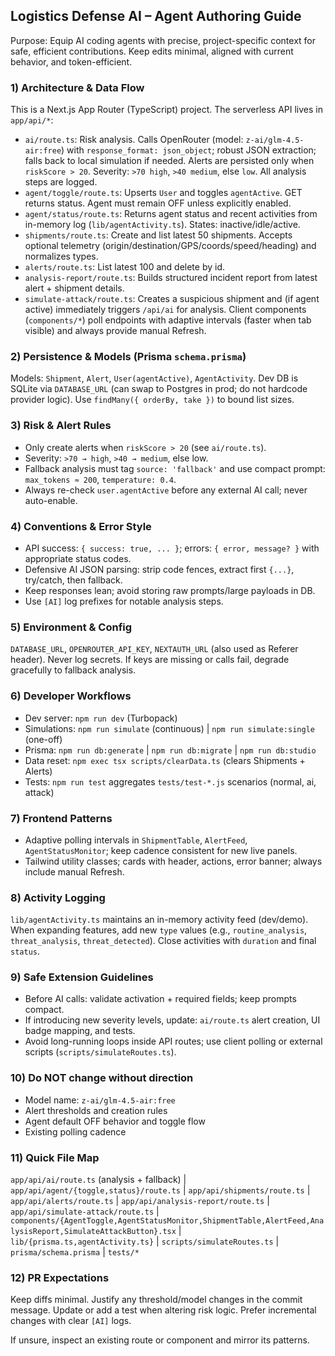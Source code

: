 
## Logistics Defense AI – Agent Authoring Guide

Purpose: Equip AI coding agents with precise, project-specific context for safe, efficient contributions. Keep edits minimal, aligned with current behavior, and token-efficient.

### 1) Architecture & Data Flow
This is a Next.js App Router (TypeScript) project. The serverless API lives in `app/api/*`:
- `ai/route.ts`: Risk analysis. Calls OpenRouter (model: `z-ai/glm-4.5-air:free`) with `response_format: json_object`; robust JSON extraction; falls back to local simulation if needed. Alerts are persisted only when `riskScore > 20`. Severity: `>70 high`, `>40 medium`, else `low`. All analysis steps are logged.
- `agent/toggle/route.ts`: Upserts `User` and toggles `agentActive`. GET returns status. Agent must remain OFF unless explicitly enabled.
- `agent/status/route.ts`: Returns agent status and recent activities from in-memory log (`lib/agentActivity.ts`). States: inactive/idle/active.
- `shipments/route.ts`: Create and list latest 50 shipments. Accepts optional telemetry (origin/destination/GPS/coords/speed/heading) and normalizes types.
- `alerts/route.ts`: List latest 100 and delete by id.
- `analysis-report/route.ts`: Builds structured incident report from latest alert + shipment details.
- `simulate-attack/route.ts`: Creates a suspicious shipment and (if agent active) immediately triggers `/api/ai` for analysis.
Client components (`components/*`) poll endpoints with adaptive intervals (faster when tab visible) and always provide manual Refresh.


### 2) Persistence & Models (Prisma `schema.prisma`)
Models: `Shipment`, `Alert`, `User(agentActive)`, `AgentActivity`. Dev DB is SQLite via `DATABASE_URL` (can swap to Postgres in prod; do not hardcode provider logic). Use `findMany({ orderBy, take })` to bound list sizes.


### 3) Risk & Alert Rules
- Only create alerts when `riskScore > 20` (see `ai/route.ts`).
- Severity: `>70 → high`, `>40 → medium`, else low.
- Fallback analysis must tag `source: 'fallback'` and use compact prompt: `max_tokens ≈ 200`, `temperature: 0.4`.
- Always re-check `user.agentActive` before any external AI call; never auto-enable.


### 4) Conventions & Error Style
- API success: `{ success: true, ... }`; errors: `{ error, message? }` with appropriate status codes.
- Defensive AI JSON parsing: strip code fences, extract first `{...}`, try/catch, then fallback.
- Keep responses lean; avoid storing raw prompts/large payloads in DB.
- Use `[AI]` log prefixes for notable analysis steps.


### 5) Environment & Config
`DATABASE_URL`, `OPENROUTER_API_KEY`, `NEXTAUTH_URL` (also used as Referer header). Never log secrets. If keys are missing or calls fail, degrade gracefully to fallback analysis.


### 6) Developer Workflows
- Dev server: `npm run dev` (Turbopack)
- Simulations: `npm run simulate` (continuous) | `npm run simulate:single` (one-off)
- Prisma: `npm run db:generate` | `npm run db:migrate` | `npm run db:studio`
- Data reset: `npm exec tsx scripts/clearData.ts` (clears Shipments + Alerts)
- Tests: `npm run test` aggregates `tests/test-*.js` scenarios (normal, ai, attack)


### 7) Frontend Patterns
- Adaptive polling intervals in `ShipmentTable`, `AlertFeed`, `AgentStatusMonitor`; keep cadence consistent for new live panels.
- Tailwind utility classes; cards with header, actions, error banner; always include manual Refresh.


### 8) Activity Logging
`lib/agentActivity.ts` maintains an in-memory activity feed (dev/demo). When expanding features, add new `type` values (e.g., `routine_analysis`, `threat_analysis`, `threat_detected`). Close activities with `duration` and final `status`.


### 9) Safe Extension Guidelines
- Before AI calls: validate activation + required fields; keep prompts compact.
- If introducing new severity levels, update: `ai/route.ts` alert creation, UI badge mapping, and tests.
- Avoid long-running loops inside API routes; use client polling or external scripts (`scripts/simulateRoutes.ts`).


### 10) Do NOT change without direction
- Model name: `z-ai/glm-4.5-air:free`
- Alert thresholds and creation rules
- Agent default OFF behavior and toggle flow
- Existing polling cadence


### 11) Quick File Map
`app/api/ai/route.ts` (analysis + fallback) | `app/api/agent/{toggle,status}/route.ts` | `app/api/shipments/route.ts` | `app/api/alerts/route.ts` | `app/api/analysis-report/route.ts` | `app/api/simulate-attack/route.ts` | `components/{AgentToggle,AgentStatusMonitor,ShipmentTable,AlertFeed,AnalysisReport,SimulateAttackButton}.tsx` | `lib/{prisma.ts,agentActivity.ts}` | `scripts/simulateRoutes.ts` | `prisma/schema.prisma` | `tests/*`


### 12) PR Expectations
Keep diffs minimal. Justify any threshold/model changes in the commit message. Update or add a test when altering risk logic. Prefer incremental changes with clear `[AI]` logs.

If unsure, inspect an existing route or component and mirror its patterns.
